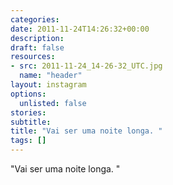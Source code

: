 ```yaml
---
categories:
date: 2011-11-24T14:26:32+00:00
description:
draft: false
resources:
- src: 2011-11-24_14-26-32_UTC.jpg
  name: "header"
layout: instagram
options:
  unlisted: false
stories:
subtitle:
title: "Vai ser uma noite longa. "
tags: []
---
```


"Vai ser uma noite longa. "
